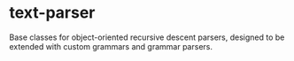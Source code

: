 text-parser
===========

Base classes for object-oriented recursive descent parsers, designed to be extended with custom grammars and grammar parsers.
